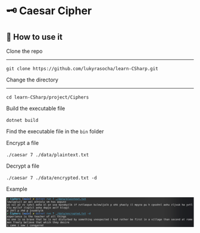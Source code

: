 # :old_key: Caesar Cipher

## :closed_book: How to use it

Clone the repo 

---

`git clone https://github.com/lukyrasocha/learn-CSharp.git`

Change the directory

---

`cd learn-CSharp/project/Ciphers`

Build the executable file

`dotnet build`

Find the executable file in the `bin` folder

Encrypt a file

`./caesar 7 ./data/plaintext.txt`

Decrypt a file

`./caesar 7 ./data/encrypted.txt -d`

Example

![plot](./assets/example.png)
